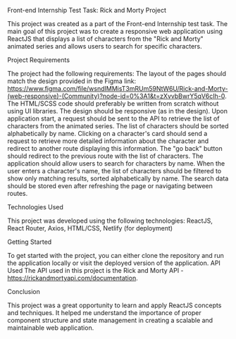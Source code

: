 Front-end Internship Test Task: Rick and Morty Project 

This project was created as a part of the Front-end Internship test task. The main goal of this project was to create a responsive web application using ReactJS that displays a list of characters from the "Rick and Morty" animated series and allows users to search for specific characters.

Project Requirements 

The project had the following requirements:
The layout of the pages should match the design provided in the Figma link: https://www.figma.com/file/wsndIMMisT3mRUm59NtW6U/Rick-and-Morty-(web-responsive)-(Community)?node-id=0%3A1&t=zXvvbBwrY5qV6cIh-0. The HTML/SCSS code should preferably be written from scratch without using UI libraries. The design should be responsive (as in the design). Upon application start, a request should be sent to the API to retrieve the list of characters from the animated series. The list of characters should be sorted alphabetically by name. Clicking on a character's card should send a request to retrieve more detailed information about the character and redirect to another route displaying this information. The "go back" button should redirect to the previous route with the list of characters. The application should allow users to search for characters by name. When the user enters a character's name, the list of characters should be filtered to show only matching results, sorted alphabetically by name. The search data should be stored even after refreshing the page or navigating between routes.

Technologies Used 

This project was developed using the following technologies:
ReactJS, 
React Router, 
Axios, 
HTML/CSS, 
Netlify (for deployment) 

Getting Started 

To get started with the project, you can either clone the repository and run the application locally or visit the deployed version of the application.
API Used The API used in this project is the Rick and Morty API -https://rickandmortyapi.com/documentation.

Conclusion 

This project was a great opportunity to learn and apply ReactJS concepts and techniques. It helped me understand the importance of proper component structure and state management in creating a scalable and maintainable web application.

